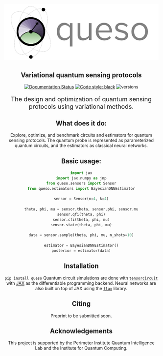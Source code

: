 <div align="center">

# ![Queso](docs/imgs/logo.png)

<h2 align="center">
    Variational quantum sensing protocols
</h2>

<div align="center">

[![Documentation Status](https://readthedocs.org/projects/queso/badge/?version=latest)](https://queso.readthedocs.io/en/latest/?badge=latest)
[![Code style: black](https://img.shields.io/badge/code%20style-black-000000.svg)](https://github.com/ambv/black)
![versions](https://img.shields.io/badge/python-3.8%20%7C%203.9%20%7C%203.10-blue)
</div>

[//]: # ([![arXiv Paper]&#40;https://img.shields.io/badge/arXiv-2402.09285-red&#41;]&#40;https://arxiv.org/abs/2402.09285&#41;)




<p align="center" style="font-size:20px">
    The design and optimization of quantum sensing protocols using variational methods.
</p>


## What does it do:
Explore, optimize, and benchmark circuits and estimators for quantum sensing protocols.
The quantum probe is represented as parameterized quantum circuits, and the estimators as classical neural networks.


## Basic usage:
```py
import jax
import jax.numpy as jnp
from queso.sensors import Sensor
from queso.estimators import BayesianDNNEstimator

sensor = Sensor(n=4, k=4)

theta, phi, mu = sensor.theta, sensor.phi, sensor.mu
sensor.qfi(theta, phi)
sensor.cfi(theta, phi, mu)
sensor.state(theta, phi, mu)

data = sensor.sample(theta, phi, mu, n_shots=10)

estimator = BayesianDNNEstimator()
posterior = estimator(data)
```

## Installation
`pip install queso`
Quantum circuit simulations are done with [`tensorcircuit`](https://github.com/tencent-quantum-lab/tensorcircuit) 
with [JAX](https://github.com/google/jax) as the differentiable programming backend.
Neural networks are also built on top of JAX using the [`flax`](https://github.com/google/flax) library.

## Citing
Preprint to be submitted soon. 


## Acknowledgements
This project is supported by the Perimeter Institute Quantum Intelligence Lab and the 
Institute for Quantum Computing.